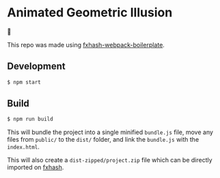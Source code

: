 # Animated Geometric Illusion

🤘

This repo was made using [fxhash-webpack-boilerplate](https://github.com/fxhash/fxhash-webpack-boilerplate.git).

## Development

```sh
$ npm start
```

## Build

```sh
$ npm run build
```

This will bundle the project into a single minified `bundle.js` file, move any files from `public/` to the `dist/` folder, and link the `bundle.js` with the `index.html`.

This will also create a `dist-zipped/project.zip` file which can be directly imported on [fxhash](https://fxhash.xyz/sandbox/).
